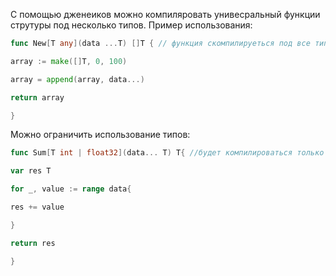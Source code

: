 С помощью дженеиков можно компиляровать унивесральный функции струтуры под несколько типов. Пример использования:
``` go
func New[T any](data ...T) []T { // функция скомпилируеться под все типы и будет работать со всеми типами

array := make([]T, 0, 100)

array = append(array, data...)

return array

}
```
Можно ограничить использование типов:
```go
func Sum[T int | float32](data... T) T{ //будет компилироваться только под int и float32

var res T

for _, value := range data{

res += value

}

return res

}
```